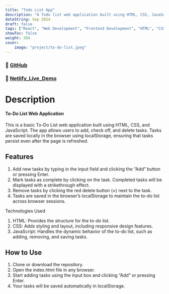 ```yaml
---
title: "Todo List App"
description: "A Todo list web application built using HTML, CSS, JavaScript"
dateString: Sep 2024
draft: false
tags: ["React", "Web Development", "Frontend Development", "HTML", "CSS", "JavaScript"]
showToc: false
weight: 204
cover:
    image: "project/to-do-list.jpeg"
--- 
```

### 🔗 [GitHub](https://github.com/AbdullahRFA/To-Do-List-JS-Project)
### 🔗 [Netlify_Live_Demo](https://to-do-list-js-project-01.netlify.app/)

# Description

#### To-Do List Web Application

This is a basic To-Do List web application built using HTML, CSS, and JavaScript. The app allows users to add, check off, and delete tasks. Tasks are saved locally in the browser using localStorage, ensuring that tasks persist even after the page is refreshed.

## Features

1.	Add new tasks by typing in the input field and clicking the “Add” button or pressing Enter.
2.	Mark tasks as complete by clicking on the task. Completed tasks will be displayed with a strikethrough effect.
3.	Remove tasks by clicking the red delete button (×) next to the task.
4.	Tasks are saved in the browser’s localStorage to maintain the to-do list across browser sessions.

Technologies Used
1. HTML: Provides the structure for the to-do list.
2.	CSS: Adds styling and layout, including responsive design features.
3.	JavaScript: Handles the dynamic behavior of the to-do list, such as adding, removing, and saving tasks.

## How to Use

1.	Clone or download the repository.
2.	Open the index.html file in any browser.
3.	Start adding tasks using the input box and clicking “Add” or pressing Enter.
4.	Your tasks will be saved automatically in localStorage.



